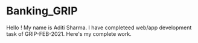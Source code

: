 # Banking_GRIP
Hello ! My name is Aditi Sharma. I have completeed web/app development task of GRIP-FEB-2021. Here's my complete work.
